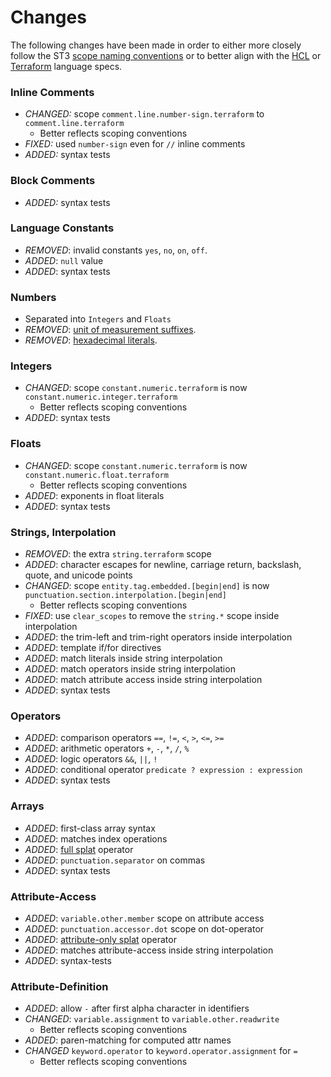 # Changes

The following changes have been made in order to either more closely follow the ST3 [scope naming conventions][st3-scopes] or to better align with the [HCL][hcl] or [Terraform][terraform] language specs.

### Inline Comments

- *CHANGED:* scope `comment.line.number-sign.terraform` to `comment.line.terraform`
    - Better reflects scoping conventions
- *FIXED:* used `number-sign` even for `//` inline comments
- *ADDED:* syntax tests

### Block Comments

- *ADDED:* syntax tests

### Language Constants

- *REMOVED*: invalid constants `yes`, `no`, `on`, `off`.
- *ADDED*: `null` value
- *ADDED*: syntax tests

### Numbers

- Separated into `Integers` and `Floats`
- *REMOVED*: [unit of measurement suffixes][uom-suffixes].
- *REMOVED*: [hexadecimal literals][hex-literals].

### Integers

- *CHANGED*: scope `constant.numeric.terraform` is now `constant.numeric.integer.terraform`
    - Better reflects scoping conventions
- *ADDED*: syntax tests

### Floats

- *CHANGED*: scope `constant.numeric.terraform` is now `constant.numeric.float.terraform`
    - Better reflects scoping conventions
- *ADDED*: exponents in float literals
- *ADDED*: syntax tests

### Strings, Interpolation

- *REMOVED*: the extra `string.terraform` scope
- *ADDED*: character escapes for newline, carriage return, backslash, quote, and unicode points
- *CHANGED*: scope `entity.tag.embedded.[begin|end]` is now `punctuation.section.interpolation.[begin|end]`
    - Better reflects scoping conventions
- *FIXED*: use `clear_scopes` to remove the `string.*` scope inside interpolation
- *ADDED*: the trim-left and trim-right operators inside interpolation
- *ADDED*: template if/for directives
- *ADDED*: match literals inside string interpolation
- *ADDED*: match operators inside string interpolation
- *ADDED*: match attribute access inside string interpolation
- *ADDED*: syntax tests

### Operators

- *ADDED*: comparison operators `==`, `!=`, `<`, `>`, `<=`, `>=`
- *ADDED*: arithmetic operators `+`, `-`, `*`, `/`, `%`
- *ADDED*: logic operators `&&`, `||`, `!`
- *ADDED*: conditional operator `predicate ? expression : expression`
- *ADDED*: syntax tests

### Arrays

- *ADDED*: first-class array syntax
- *ADDED*: matches index operations
- *ADDED*: [full splat][splat] operator
- *ADDED*: `punctuation.separator` on commas
- *ADDED*: syntax tests

### Attribute-Access

- *ADDED*: `variable.other.member` scope on attribute access
- *ADDED*: `punctuation.accessor.dot` scope on dot-operator
- *ADDED*: [attribute-only splat][splat] operator
- *ADDED*: matches attribute-access inside string interpolation
- *ADDED*: syntax-tests

### Attribute-Definition

- *ADDED*: allow `-` after first alpha character in identifiers
- *CHANGED*: `variable.assignment` to `variable.other.readwrite`
    - Better reflects scoping conventions
- *ADDED*: paren-matching for computed attr names
- *CHANGED* `keyword.operator` to `keyword.operator.assignment` for `=`
    - Better reflects scoping conventions

[hcl]: https://github.com/hashicorp/hcl2/blob/master/hcl/hclsyntax/spec.md
[hex-literals]: https://github.com/hashicorp/terraform/issues/20933#issuecomment-480050478
[splat]: https://github.com/hashicorp/hcl2/blob/master/hcl/hclsyntax/spec.md#splat-operators
[st3-scopes]: https://www.sublimetext.com/docs/3/scope_naming.html
[terraform]: https://www.terraform.io/docs/configuration/index.html
[uom-suffixes]: https://github.com/hashicorp/terraform/issues/3287#issuecomment-241560576